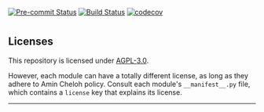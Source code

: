 
<!-- /!\ Non OCA Context : Set here the badge of your runbot / runboat instance. -->
[![Pre-commit Status](https://github.com/amincheloh/odoo-addons/actions/workflows/pre-commit.yml/badge.svg?branch=17.0)](https://github.com/amincheloh/odoo-addons/actions/workflows/pre-commit.yml?query=branch%3A17.0)
[![Build Status](https://github.com/amincheloh/odoo-addons/actions/workflows/test.yml/badge.svg?branch=17.0)](https://github.com/amincheloh/odoo-addons/actions/workflows/test.yml?query=branch%3A17.0)
[![codecov](https://codecov.io/gh/amincheloh/odoo-addons/branch/17.0/graph/badge.svg)](https://codecov.io/gh/amincheloh/odoo-addons)
<!-- /!\ Non OCA Context : Set here the badge of your translation instance. -->

<!-- /!\ do not modify above this line -->

# 



<!-- /!\ do not modify below this line -->

<!-- prettier-ignore-start -->

[//]: # (addons)
[//]: # (end addons)

<!-- prettier-ignore-end -->

## Licenses

This repository is licensed under [AGPL-3.0](LICENSE).

However, each module can have a totally different license, as long as they adhere to Amin Cheloh
policy. Consult each module's `__manifest__.py` file, which contains a `license` key
that explains its license.

----
<!-- /!\ Non OCA Context : Set here the full description of your organization. -->
